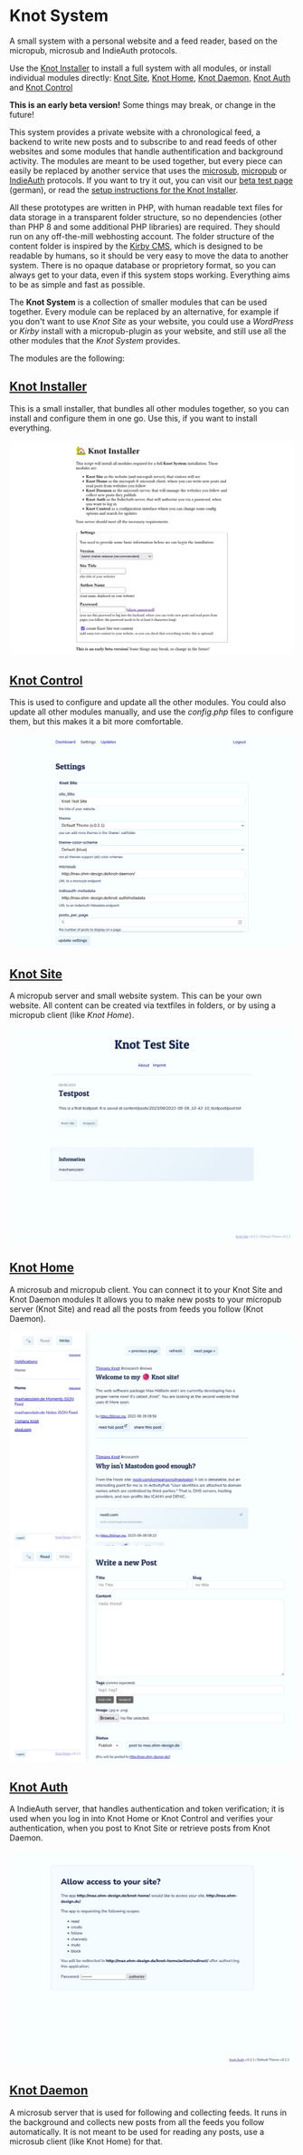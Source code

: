 # Knot System

A small system with a personal website and a feed reader, based on the micropub, microsub and IndieAuth protocols.

Use the [Knot Installer](https://github.com/knot-system/knot-installer) to install a full system with all modules, or install individual modules directly: [Knot Site](https://github.com/knot-system/knot-site), [Knot Home](https://github.com/knot-system/knot-home), [Knot Daemon](https://github.com/knot-system/knot-daemon), [Knot Auth](https://github.com/knot-system/knot-auth) and [Knot Control](https://github.com/knot-system/knot-control)

**This is an early beta version!** Some things may break, or change in the future!

This system provides a private website with a chronological feed, a backend to write new posts and to subscribe to and read feeds of other websites and some modules that handle authentification and background activity. The modules are meant to be used together, but every piece can easily be replaced by another service that uses the [microsub](https://indieweb.org/Microsub), [micropub](https://en.wikipedia.org/wiki/Micropub_(protocol)) or [IndieAuth](https://en.wikipedia.org/wiki/IndieAuth) protocols. If you want to try it out, you can visit our [beta test page](https://d.th-nuernberg.de/knot-system/einfuehrung/) (german), or read the [setup instructions for the Knot Installer](https://github.com/knot-system/knot-installer#initial-setup).

All these prototypes are written in PHP, with human readable text files for data storage in a transparent folder structure, so no dependencies (other than PHP 8 and some additional PHP libraries) are required. They should run on any off-the-mill webhosting account. The folder structure of the content folder is inspired by the [Kirby CMS](https://getkirby.com/), which is designed to be readable by humans, so it should be very easy to move the data to another system. There is no opaque database or proprietory format, so you can always get to your data, even if this system stops working. Everything aims to be as simple and fast as possible.

The **Knot System** is a collection of smaller modules that can be used together. Every module can be replaced by an alternative, for example if you don't want to use *Knot Site* as your website, you could use a *WordPress* or *Kirby* install with a micropub-plugin as your website, and still use all the other modules that the *Knot System* provides.

The modules are the following:

## [Knot Installer](https://github.com/knot-system/knot-installer)

This is a small installer, that bundles all other modules together, so you can install and configure them in one go. Use this, if you want to install everything.

![Screenshot of the Knot Installer](profile/screenshots/knot-installer.jpg)

## [Knot Control](https://github.com/knot-system/knot-control)

This is used to configure and update all the other modules. You could also update all other modules manually, and use the *config.php* files to configure them, but this makes it a bit more comfortable.

![Screenshot of the Knot Control Interface](profile/screenshots/knot-control.jpg)

## [Knot Site](https://github.com/knot-system/knot-site)

A micropub server and small website system. This can be your own website. All content can be created via textfiles in folders, or by using a micropub client (like *Knot Home*).

![Screenshot of the Knot Site](profile/screenshots/knot-site.jpg)

## [Knot Home](https://github.com/knot-system/knot-home)

A microsub and micropub client. You can connect it to your Knot Site and Knot Daemon modules It allows you to make new posts to your micropub server (Knot Site) and read all the posts from feeds you follow (Knot Daemon).

![Screenshot of the Knot Home Read Interface](profile/screenshots/knot-home-read.jpg)
![Screenshot of the Knot Home Write Interface](profile/screenshots/knot-home-write.jpg)

## [Knot Auth](https://github.com/knot-system/knot-auth)

A IndieAuth server, that handles authentication and token verification; it is used when you log in into Knot Home or Knot Control and verifies your authentication, when you post to Knot Site or retrieve posts from Knot Daemon.

![Screenshot of the Knot Auth login screen](profile/screenshots/knot-auth.jpg)

## [Knot Daemon](https://github.com/knot-system/knot-daemon)

A microsub server that is used for following and collecting feeds. It runs in the background and collects new posts from all the feeds you follow automatically. It is not meant to be used for reading any posts, use a microsub client (like Knot Home) for that.

